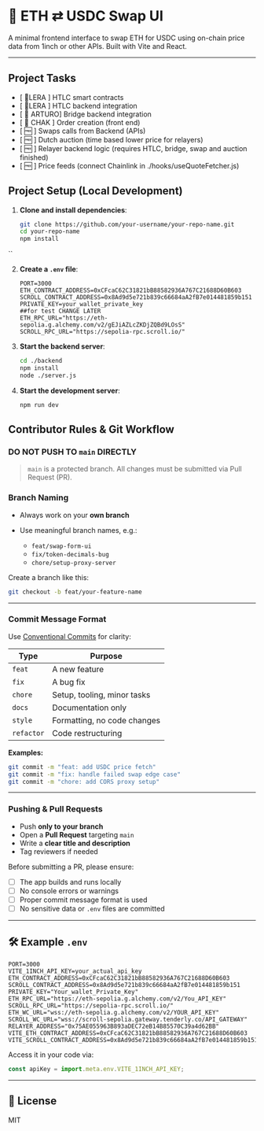 # 🚀 ETH ⇄ USDC Swap UI

A minimal frontend interface to swap ETH for USDC using on-chain price data from 1inch or other APIs. Built with Vite and React.

---
##  Project Tasks
- [ 🚧LERA ] HTLC smart contracts
- [ 🚧LERA ] HTLC backend integration
- [ 🚧 ARTURO] Bridge backend integration
- [ 🚧 CHAK ] Order creation (front end)
- [ 🆓 ] Swaps calls from Backend (APIs)
- [ 🆓 ] Dutch auction (time based lower price for relayers)
- [ 🆓 ] Relayer backend logic (requires HTLC, bridge, swap and auction finished)
- [ 🆓 ] Price feeds (connect Chainlink in ./hooks/useQuoteFetcher.js)



##  Project Setup (Local Development)

1. **Clone and install dependencies**:
   ```bash
   git clone https://github.com/your-username/your-repo-name.git
   cd your-repo-name
   npm install
``

2. **Create a `.env` file**:

   ```env
   PORT=3000
   ETH_CONTRACT_ADDRESS=0xCFcaC62C31821bB88582936A767C21688D60B603
   SCROLL_CONTRACT_ADDRESS=0x8Ad9d5e721b839c66684aA2fB7e014481859b151
   PRIVATE_KEY=your_wallet_private_key
   ##for test CHANGE LATER
   ETH_RPC_URL="https://eth-sepolia.g.alchemy.com/v2/gEJiAZLcZKDjZQBd9LOsS"
   SCROLL_RPC_URL="https://sepolia-rpc.scroll.io/"
   ```

3. **Start the backend server**:

   ```bash
   cd ./backend
   npm install
   node ./server.js
   ```

4. **Start the development server**:

   ```bash
   npm run dev
   ```


## Contributor Rules & Git Workflow

### DO NOT PUSH TO `main` DIRECTLY

> `main` is a protected branch. All changes must be submitted via Pull Request (PR).

### Branch Naming

* Always work on your **own branch**
* Use meaningful branch names, e.g.:

  * `feat/swap-form-ui`
  * `fix/token-decimals-bug`
  * `chore/setup-proxy-server`

Create a branch like this:

```bash
git checkout -b feat/your-feature-name
```

---

### Commit Message Format

Use [Conventional Commits](https://www.conventionalcommits.org/en/v1.0.0/) for clarity:

| Type       | Purpose                     |
| ---------- | --------------------------- |
| `feat`     | A new feature               |
| `fix`      | A bug fix                   |
| `chore`    | Setup, tooling, minor tasks |
| `docs`     | Documentation only          |
| `style`    | Formatting, no code changes |
| `refactor` | Code restructuring          |

**Examples:**

```bash
git commit -m "feat: add USDC price fetch"
git commit -m "fix: handle failed swap edge case"
git commit -m "chore: add CORS proxy setup"
```

---

### Pushing & Pull Requests

* Push **only to your branch**
* Open a **Pull Request** targeting `main`
* Write a **clear title and description**
* Tag reviewers if needed

Before submitting a PR, please ensure:

* [ ] The app builds and runs locally
* [ ] No console errors or warnings
* [ ] Proper commit message format is used
* [ ] No sensitive data or `.env` files are committed

---

## 🛠 Example `.env`

```env
PORT=3000
VITE_1INCH_API_KEY=your_actual_api_key
ETH_CONTRACT_ADDRESS=0xCFcaC62C31821bB88582936A767C21688D60B603
SCROLL_CONTRACT_ADDRESS=0x8Ad9d5e721b839c66684aA2fB7e014481859b151
PRIVATE_KEY="Your_wallet_Private_Key"
ETH_RPC_URL="https://eth-sepolia.g.alchemy.com/v2/You_API_KEY"
SCROLL_RPC_URL="https://sepolia-rpc.scroll.io/"
ETH_WC_URL="wss://eth-sepolia.g.alchemy.com/v2/YOUR_API_KEY"
SCROLL_WC_URL="wss://scroll-sepolia.gateway.tenderly.co/API_GATEWAY"
RELAYER_ADDRESS="0x75AE055963B893aDEC72eB14B85570C39a4d62BB"
VITE_ETH_CONTRACT_ADDRESS=0xCFcaC62C31821bB88582936A767C21688D60B603
VITE_SCROLL_CONTRACT_ADDRESS=0x8Ad9d5e721b839c66684aA2fB7e014481859b151
```

Access it in your code via:

```js
const apiKey = import.meta.env.VITE_1INCH_API_KEY;
```

---


## 📄 License

MIT

```
